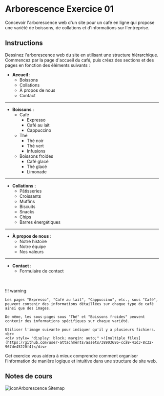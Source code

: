 # Arborescence Exercice 01

Concevoir l'arborescence web d'un site pour un café en ligne qui propose une variété de boissons, de collations et d'informations sur l'entreprise.

## Instructions

Dessinez l'arborescence web du site en utilisant une structure hiérarchique. Commencez par la page d'accueil du café, puis créez des sections et des pages en fonction des éléments suivants :
<br>
- **Accueil** :
    - Boissons
    - Collations
    - À propos de nous
    - Contact
---
- **Boissons** :
    - Café
        - Expresso
        - Café au lait
        - Cappuccino
    - Thé
        - Thé noir
        - Thé vert
        - Infusions
    - Boissons froides
        - Café glacé
        - Thé glacé
        - Limonade
---
- **Collations** :
    - Pâtisseries
    - Croissants
    - Muffins
    - Biscuits
    - Snacks
    - Chips
    - Barres énergétiques
---
- **À propos de nous** :
    - Notre histoire
    - Notre équipe
    - Nos valeurs
---
- **Contact** :
    - Formulaire de contact
<br>
<br>
!!! warning

    Les pages "Expresso", "Café au lait", "Cappuccino", etc., sous "Café", peuvent contenir des informations détaillées sur chaque type de café ainsi que des images.

    De même, les sous-pages sous "Thé" et "Boissons froides" peuvent contenir des informations spécifiques sur chaque variété.

    Utiliser l'image suivante pour indiquer qu'il y a plusieurs fichiers.<br>
    <div style= "display: block; margin: auto;" >![multiple_files](https://github.com/user-attachments/assets/38903686-cca9-41d3-8c32-967de45220f4)</div>


Cet exercice vous aidera à mieux comprendre comment organiser l'information de manière logique et intuitive dans une structure de site web.

## Notes de cours

![icon](https://github.com/user-attachments/assets/ec332313-d76b-42e2-ae95-01ca1c7a2f70)Arborescence
Sitemap

